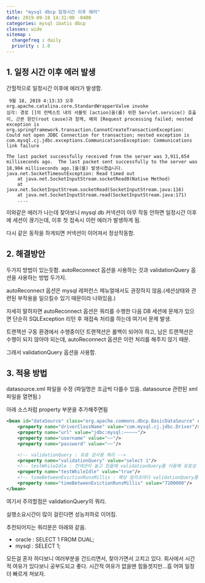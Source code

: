 ```yaml
---
title: "mysql dbcp 일정시간 이후 에러"
date: 2019-09-18 14:31:00 -0400
categories: mysql ibatis dbcp
classes: wide
sitemap :
  changefreq : daily
  priority : 1.0
---
```


## 1. 일정 시간 이후 에러 발생

간헐적으로 일정시간 이후에 에러가 발생함.

```error
 9월 18, 2019 4:13:33 오후 org.apache.catalina.core.StandardWrapperValve invoke
심각: 경로 []의 컨텍스트 내의 서블릿 [action]을(를) 위한 Servlet.service() 호출이, 근본 원인(root cause)과 함께, 예외 [Request processing failed; nested exception is org.springframework.transaction.CannotCreateTransactionException: Could not open JDBC Connection for transaction; nested exception is com.mysql.cj.jdbc.exceptions.CommunicationsException: Communications link failure

The last packet successfully received from the server was 3,911,654 milliseconds ago.  The last packet sent successfully to the server was 18,904 milliseconds ago.]을(를) 발생시켰습니다.
java.net.SocketTimeoutException: Read timed out
	at java.net.SocketInputStream.socketRead0(Native Method)
	at java.net.SocketInputStream.socketRead(SocketInputStream.java:116)
	at java.net.SocketInputStream.read(SocketInputStream.java:171)
    ....
```

이와같은 에러가 나는데 찾아보니 mysql db 커넥션이 아무 작동 안하면 일정시간 이후에 세션이 끊기는데, 이후 첫 접속시 이런 에러가 발생하게 됨.

다시 같은 동작을 하게되면 커넥션이 이어져서 정상작동함.

## 2. 해결방안

두가지 방법이 있는듯함.
autoReconnect 옵션을 사용하는 것과 validationQuery 옵션을 사용하는 방법 두가지.

autoReconnect 옵션은 mysql 레퍼런스 메뉴얼에서도 권장하지 않음.(세션상태와 관련된 부작용을 일으킬수 있기 때문이라 나와있음.)

자세히 말하자면 autoReconnect 옵션은 쿼리를 수행한 다음 DB 세션에 문제가 있으면 단순히 SQLException 리턴 후 재접속 처리를 하는데 여기서 문제 발생.

트랜잭션 구동 환경에서  수행중이던 트랜잭션은 롤백이 되어야 하고, 남은 트랜잭션은 수행이 되지 않아야 되는데, autoReconnect 옵션은 이런 처리를 해주지 않기 때문.

그래서  validationQuery 옵션을 사용함.

## 3. 적용 방법

datasource.xml 파일을 수정 (파일명은 조금씩 다를수 있음. datasource 관련된 xml파일을 열면됨.)

아래 소스처럼 property 부분을 추가해주면됨

```xml
<bean id="dataSource" class="org.apache.commons.dbcp.BasicDataSource" destroy-method="close">
    <property name="driverClassName" value="com.mysql.cj.jdbc.Driver"/>
    <property name="url" value="jdbc:mysql:~~~~~"/>
    <property name="username" value="~~"/>
    <property name="password" value="~~"/>

    <!-- validationQuery : 유효 검사용 쿼리 -->
    <property name="validationQuery" value="select 1"/>
    <!-- testWhileIdle : 컨넥션이 놀고 있을때 validationQuery를 이용해 유효성 검사 여부 -->
    <property name="testWhileIdle" value="true"/>
    <!-- timeBetweenEvictionRunsMillis : 해당 밀리초마다 validationQuery를 이용하여 유효성 검사 진행 -->
    <property name="timeBetweenEvictionRunsMillis" value="7200000"/>
</bean>
```

여기서 주의할점은 validationQuery의 쿼리.

실행소요시간이 많이 걸린다면 성능저하로 이어짐.

추천되어지는 쿼리문은 아래와 같음.

 - oracle : SELECT 1 FROM DUAL;
 - mysql : SELECT 1;


모든걸 혼자 하다보니 여러부분을 건드리면서, 찾아가면서 고치고 있다.
회사에서 시간적 여유가 있다보니 공부도되고 좋다. 시간적 여유가 없을땐 힘들겟지만...흠 어여 일정 더 빠르게 쳐보자.

